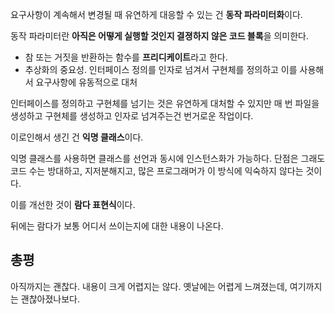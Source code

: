 요구사항이 계속해서 변경될 때 유연하게 대응할 수 있는 건 **동작 파라미터화**이다.

동작 파라미터란 **아직은 어떻게 실행할 것인지 결졍하지 않은 코드 블록**을 의미한다.

- 참 또는 거짓을 반환하는 함수를 **프리디케이트**라고 한다.
- 추상화의 중요성. 인터페이스 정의를 인자로 넘겨서 구현체를 정의하고 이를 사용해서 요구사항에 유동적으로 대처


인터페이스를 정의하고 구현체를 넘기는 것은 유연하게 대처할 수 있지만 매 번 파일을 생성하고 구현체를 생성하고 인자로 넘겨주는건 번거로운 작업이다. 

이로인해서 생긴 건 **익명 클래스**이다.

익명 클래스를 사용하면 클래스를 선언과 동시에 인스턴스화가 가능하다.
단점은 그래도 코드 수는 방대하고, 지저분해지고, 많은 프로그래머가 이 방식에 익숙하지 않다는 것이다.

이를 개선한 것이 **람다 표현식**이다.

뒤에는 람다가 보통 어디서 쓰이는지에 대한 내용이 나온다.

## 총평

아직까지는 괜찮다. 내용이 크게 어렵지는 않다. 옛날에는 어렵게 느껴졌는데, 여기까지는 괜찮아졌나보다.

